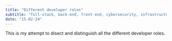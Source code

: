 ```yaml
---
title: "Different developer roles"
subtitle: "full-stack, back-end, front-end, cybersecurity, infrastructure, site reliaility"
date: "15-02-24"
---
```


This is my attempt to disect and distinguish all the different developer roles.